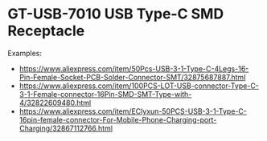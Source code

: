 # GT-USB-7010 USB Type-C SMD Receptacle

Examples:
- https://www.aliexpress.com/item/50Pcs-USB-3-1-Type-C-4Legs-16-Pin-Female-Socket-PCB-Solder-Connector-SMT/32875687887.html
- https://www.aliexpress.com/item/100PCS-LOT-USB-connector-Type-C-3-1-Female-connector-16Pin-SMD-SMT-Type-with-4/32822609480.html
- https://www.aliexpress.com/item/EClyxun-50PCS-USB-3-1-Type-C-16pin-female-connector-For-Mobile-Phone-Charging-port-Charging/32867112766.html